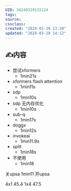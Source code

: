 ```yaml
---
UID: 20240329132124 
tags: 
source: 
cssclass: 
created: "2024-03-29 13:20"
updated: "2024-03-29 14:12"
---
```


## ✍内容

- 尝试xformers
	- 1min21s
- xformers flash attention
	- 1min11s
- sdp
	- 1min10s
- sdp 无内存优化
	- 1min10s
- sub-q
	- 1min17s
- doggx
	- 1min12s
- invokeai
	- 1min11.9s
- split
	- 1min18s
- 不使用
	- 1min18

关upsa
1min11
开upsa

4x1 45.4 
1x4 47.5

